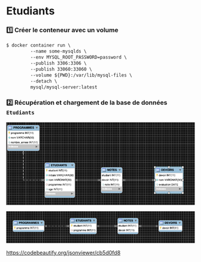 # Etudiants

### :one: Créer le conteneur avec un volume

```
$ docker container run \
         --name some-mysqlds \
         --env MYSQL_ROOT_PASSWORD=password \
         --publish 3306:3306 \
         --publish 33060:33060 \
         --volume ${PWD}:/var/lib/mysql-files \
         --detach \
         mysql/mysql-server:latest
```

### :two: Récupération et chargement de la base de données `Etudiants`





![image](images/schema.png)


![image](images/pk-fk.png)


https://codebeautify.org/jsonviewer/cb5d0fd8
